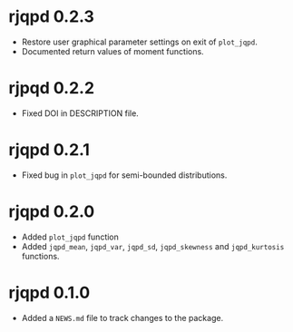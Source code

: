 # rjqpd 0.2.3

* Restore user graphical parameter settings on exit of `plot_jqpd`.
* Documented return values of moment functions.

# rjpqd 0.2.2

* Fixed DOI in DESCRIPTION file.

# rjqpd 0.2.1

* Fixed bug in `plot_jqpd` for semi-bounded distributions.

# rjqpd 0.2.0

* Added `plot_jqpd` function
* Added `jqpd_mean`, `jqpd_var`, `jqpd_sd`, `jqpd_skewness` and `jqpd_kurtosis`
functions.

# rjqpd 0.1.0

* Added a `NEWS.md` file to track changes to the package.
